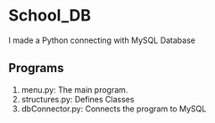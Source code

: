 # School_DB
I made a Python connecting with MySQL Database

## Programs
1. menu.py: The main program.
2. structures.py: Defines Classes
3. dbConnector.py: Connects the program to MySQL
